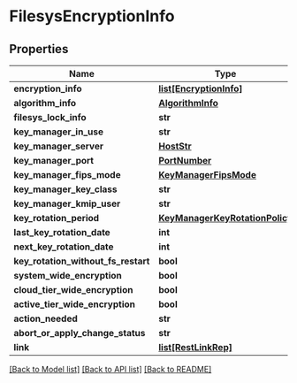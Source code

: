 # FilesysEncryptionInfo

## Properties
Name | Type | Description | Notes
------------ | ------------- | ------------- | -------------
**encryption_info** | [**list[EncryptionInfo]**](EncryptionInfo.md) |  | [optional] 
**algorithm_info** | [**AlgorithmInfo**](AlgorithmInfo.md) |  | [optional] 
**filesys_lock_info** | **str** |  | [optional] 
**key_manager_in_use** | **str** |  | [optional] 
**key_manager_server** | [**HostStr**](HostStr.md) |  | [optional] 
**key_manager_port** | [**PortNumber**](PortNumber.md) |  | [optional] 
**key_manager_fips_mode** | [**KeyManagerFipsMode**](KeyManagerFipsMode.md) |  | [optional] 
**key_manager_key_class** | **str** |  | [optional] 
**key_manager_kmip_user** | **str** |  | [optional] 
**key_rotation_period** | [**KeyManagerKeyRotationPolicy**](KeyManagerKeyRotationPolicy.md) |  | [optional] 
**last_key_rotation_date** | **int** |  | [optional] 
**next_key_rotation_date** | **int** |  | [optional] 
**key_rotation_without_fs_restart** | **bool** |  | [optional] 
**system_wide_encryption** | **bool** |  | [optional] 
**cloud_tier_wide_encryption** | **bool** |  | [optional] 
**active_tier_wide_encryption** | **bool** |  | [optional] 
**action_needed** | **str** |  | [optional] 
**abort_or_apply_change_status** | **str** |  | [optional] 
**link** | [**list[RestLinkRep]**](RestLinkRep.md) |  | [optional] 

[[Back to Model list]](../README.md#documentation-for-models) [[Back to API list]](../README.md#documentation-for-api-endpoints) [[Back to README]](../README.md)



